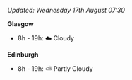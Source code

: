 *Updated: Wednesday 17th August 07:30*

**Glasgow**

* 8h - 19h: :cloud: Cloudy

**Edinburgh**

* 8h - 19h: :partly_sunny: Partly Cloudy
